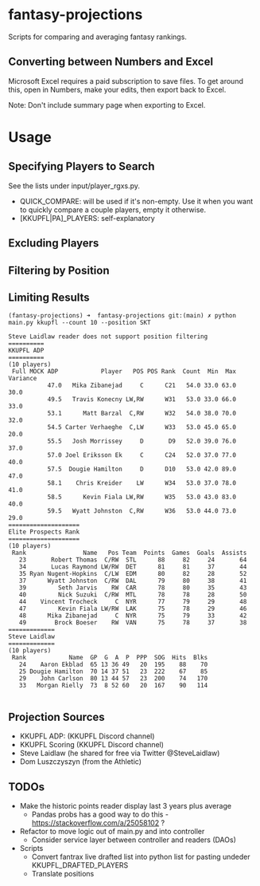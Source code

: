# fantasy-projections

Scripts for comparing and averaging fantasy rankings.

## Converting between Numbers and Excel

Microsoft Excel requires a paid subscription to save files.  To get around this, open in Numbers, make your edits, then export back to Excel.

Note: Don't include summary page when exporting to Excel.

# Usage

## Specifying Players to Search

See the lists under input/player_rgxs.py.
- QUICK_COMPARE: will be used if it's non-empty. Use it when you want to quickly compare a couple players, empty it otherwise.
- [KKUPFL|PA]_PLAYERS: self-explanatory

## Excluding Players

## Filtering by Position

## Limiting Results

```
(fantasy-projections) ➜  fantasy-projections git:(main) ✗ python main.py kkupfl --count 10 --position SKT

Steve Laidlaw reader does not support position filtering
==========
KKUPFL ADP
==========
(10 players)
 Full MOCK ADP            Player   POS POS Rank  Count  Min  Max  Variance
           47.0   Mika Zibanejad     C      C21   54.0 33.0 63.0      30.0
           49.5   Travis Konecny LW,RW      W31   53.0 33.0 66.0      33.0
           53.1      Matt Barzal  C,RW      W32   54.0 38.0 70.0      32.0
           54.5 Carter Verhaeghe  C,LW      W33   53.0 45.0 65.0      20.0
           55.5   Josh Morrissey     D       D9   52.0 39.0 76.0      37.0
           57.0 Joel Eriksson Ek     C      C24   52.0 37.0 77.0      40.0
           57.5  Dougie Hamilton     D      D10   53.0 42.0 89.0      47.0
           58.1    Chris Kreider    LW      W34   53.0 37.0 78.0      41.0
           58.5      Kevin Fiala LW,RW      W35   53.0 43.0 83.0      40.0
           59.5   Wyatt Johnston  C,RW      W36   53.0 44.0 73.0      29.0
====================
Elite Prospects Rank
====================
(10 players)
 Rank                Name   Pos Team  Points  Games  Goals  Assists
   23       Robert Thomas  C/RW  STL      88     82     24       64
   34       Lucas Raymond LW/RW  DET      81     81     37       44
   35 Ryan Nugent-Hopkins  C/LW  EDM      80     82     28       52
   37      Wyatt Johnston  C/RW  DAL      79     80     38       41
   39         Seth Jarvis    RW  CAR      78     80     35       43
   40         Nick Suzuki  C/RW  MTL      78     78     28       50
   44    Vincent Trocheck     C  NYR      77     79     29       48
   47         Kevin Fiala LW/RW  LAK      75     78     29       46
   48      Mika Zibanejad     C  NYR      75     79     33       42
   49        Brock Boeser    RW  VAN      75     78     37       38
=============
Steve Laidlaw
=============
(10 players)
 Rank            Name  GP  G  A  P  PPP  SOG  Hits  Blks
   24    Aaron Ekblad  65 13 36 49   20  195    88    70
   25 Dougie Hamilton  70 14 37 51   23  222    67    85
   29    John Carlson  80 13 44 57   23  200    74   170
   33   Morgan Rielly  73  8 52 60   20  167    90   114
 

```

## Projection Sources

- KKUPFL ADP: (KKUPFL Discord channel)
- KKUPFL Scoring (KKUPFL Discord channel)
- Steve Laidlaw (he shared for free via Twitter @SteveLaidlaw)
- Dom Luszczyszyn (from the Athletic)

## TODOs

- Make the historic points reader display last 3 years plus average
  - Pandas probs has a good way to do this - https://stackoverflow.com/a/25058102 ?
- Refactor to move logic out of main.py and into controller
  - Consider service layer between controller and readers (DAOs)
- Scripts
  - Convert fantrax live drafted list into python list for pasting undeder KKUPFL_DRAFTED_PLAYERS
  - Translate positions 
